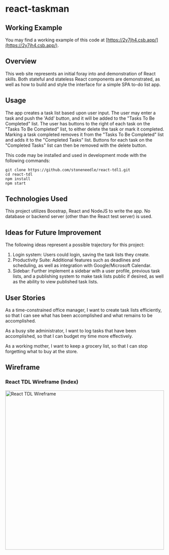 # react-taskman

## Working Example

You may find a working example of this code at [https://2y7jh4.csb.app/](https://2y7jh4.csb.app/).

## Overview

This web site represents an initial foray into and demonstration of React skills. Both stateful and stateless React components are demonstrated, as well as how to build and style the interface for a simple SPA to-do list app.

## Usage

The app creates a task list based upon user input. The user may enter a task and push the 'Add' button, and it will be added to the "Tasks To Be Completed" list. The user has buttons to the right of each task on the "Tasks To Be Completed" list, to either delete the task or mark it completed. Marking a task completed removes it from the "Tasks To Be Completed" list and adds it to the "Completed Tasks" list. Buttons for each task on the "Completed Tasks" list can then be removed with the delete button.

This code may be installed and used in development mode with the following commands:

```
git clone https://github.com/stoneneedle/react-tdl1.git
cd react-tdl
npm install
npm start
```

## Technologies Used

This project utilizes Boostrap, React and NodeJS to write the app. No database or backend server (other than the React test server) is used.

## Ideas for Future Improvement

The following ideas represent a possible trajectory for this project:

1. Login system: Users could login, saving the task lists they create.
1. Productivity Suite: Additional features such as deadlines and scheduling, as well as integration with Google/Microsoft Calendar.
1. Sidebar: Further implement a sidebar with a user profile, previous task lists, and a publishing system to make task lists public if desired, as well as the ability to view published task lists.

## User Stories

As a time-constrained office manager, I want to create task lists efficiently, so that I can see what has been accomplished and what remains to be accomplished.

As a busy site administrator, I want to log tasks that have been accomplished, so that I can budget my time more effectively.

As a working mother, I want to keep a grocery list, so that I can stop forgetting what to buy at the store.

## Wireframe

### React TDL Wireframe (Index)
<img src="https://i.ibb.co/k991k4T/Project3-React-TDLWireframe2.png" alt="React TDL Wireframe" width="500" />
